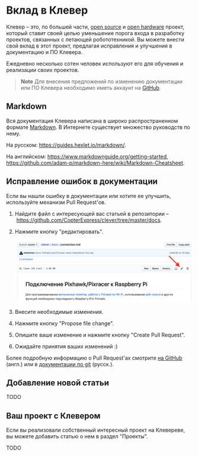 # Вклад в Клевер

Клевер – это, по большей части, [open source](https://ru.wikipedia.org/wiki/Открытое_программное_обеспечение) и [open hardware](https://ru.wikipedia.org/wiki/Открытое_аппаратное_обеспечение) проект, который ставит своей целью уменьшение порога входа в разработку проектов, связанных с летающей робототехникой. Вы можете внести свой вклад в этот проект, предлагая исправления и улучшения в документацию и ПО Клевера.

Ежедневно несколько сотен человек используют его для обучения и реализации своих проектов.

> **Note** Для внесения предложений по изменению документации или ПО Клевера необходимо иметь аккаунт на [GitHub](https://github.com).

## Markdown

Вся документация Клевера написана в широко распространенном формате [Markdown](https://ru.wikipedia.org/wiki/Markdown). В Интернете существует множество руководств по нему.

На русском: https://guides.hexlet.io/markdown/.

На английском: https://www.markdownguide.org/getting-started, https://github.com/adam-p/markdown-here/wiki/Markdown-Cheatsheet.

## Исправление ошибок в документации

Если вы нашли ошибку в документации или хотите ее улучшить, используйте механизм Pull Request'ов.

1. Найдите файл с интересующей вас статьей в репозитории – https://github.com/CopterExpress/clever/tree/master/docs.
2. Нажмите кнопку "редактировать".

    <img src="assets/github-edit.png" alt="GitHub Edit">

3. Внесите необходимые изменения.
4. Нажмите кнопку "Propose file change".
5. Опишите ваше изменение и нажмите кнопку "Create Pull Request".
6. Ожидайте принятия ваших изменений :)

Более подробную информацию о Pull Request'ах смотрите [на GitHub](https://help.github.com/articles/about-pull-requests/) (англ.) или в [документации по git](https://git-scm.com/book/ru/v2/GitHub-Внесение-собственного-вклада-в-проекты) (русск.).

## Добавление новой статьи

TODO

## Ваш проект с Клевером

Если вы реализовали собственный интересный проект на Клевереве, вы можете добавить статью о нем в раздел "Проекты".

TODO
